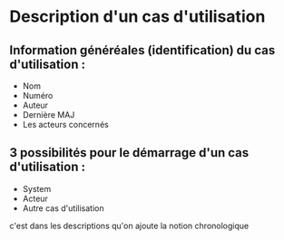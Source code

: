 # Description d'un cas d'utilisation

## Information généréales (identification) du cas d'utilisation :

- Nom
- Numéro
- Auteur
- Dernière MAJ
- Les acteurs concernés

## 3 possibilités pour le démarrage d'un cas d'utilisation :

- System
- Acteur
- Autre cas d'utilisation

c'est dans les descriptions qu'on ajoute la notion chronologique
